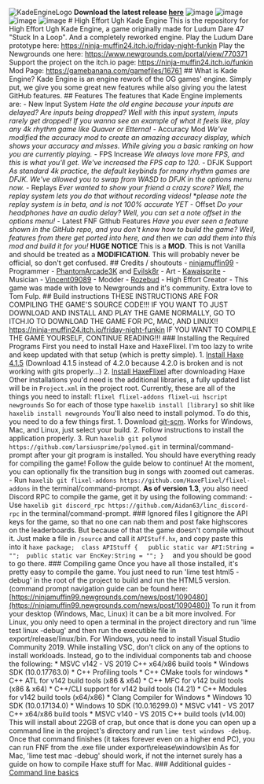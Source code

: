 ![KadeEngineLogo](https://user-images.githubusercontent.com/26305836/110529589-4b4eb600-80ce-11eb-9c44-e899118b0bf0.png)  **Download the latest release [here](https://github.com/KadeDev/Kade-Engine/releases/latest)**  ![image](https://user-images.githubusercontent.com/26305836/110532077-3c1d3780-80d1-11eb-8348-0e63d5c0f4f1.png)  ![image](https://user-images.githubusercontent.com/26305836/110532103-450e0900-80d1-11eb-857e-d8ea1a1b8d7e.png)  ![image](https://user-images.githubusercontent.com/26305836/110532136-51926180-80d1-11eb-838f-1b4a1e49e1bd.png)  ![image](https://user-images.githubusercontent.com/26305836/110532204-63740480-80d1-11eb-9641-bf5a641e6d77.png)   # High Effort Ugh Kade Engine  This is the repository for High Effort Ugh Kade Engine, a game originally made for Ludum Dare 47 "Stuck In a Loop". And a completely reworked engine.  Play the Ludum Dare prototype here: https://ninja-muffin24.itch.io/friday-night-funkin Play the Newgrounds one here: https://www.newgrounds.com/portal/view/770371 Support the project on the itch.io page: https://ninja-muffin24.itch.io/funkin  Mod Page: https://gamebanana.com/gamefiles/16761 	 ## What is Kade Engine?  Kade Engine is an engine rework of the OG games' engine. Simply put, we give you some great new features while also giving you the latest GitHub features.  ## Features  The features that Kade Engine implements are: - New Input System  *Hate the old engine because your inputs are delayed? Are inputs being dropped? Well with this input system, inputs rarely get dropped! If you wanna see an example of what it feels like, play any 4k rhythm game like Quaver or Etterna!*  - Accuracy Mod  *We've modified the accuracy mod to create an amazing accuracy display, which shows your accuracy and misses. While giving you a basic ranking on how you are currently playing.*  - FPS Increase  *We always love more FPS, and this is what you'll get. We've increased the FPS cap to 120.*  - DFJK Support  *As standard 4k practice, the default keybinds for many rhythm games are DFJK. We've allowed you to swap from WASD to DFJK in the options menu now.*  - Replays  *Ever wanted to show your friend a crazy score? Well, the replay system lets you do that without recording videos!*  **please note the replay system is in beta, and is not 100% accurate YET*  - Offset  *Do your headphones have an audio delay? Well, you can set a note offset in the options menu!*  - Latest FNF Github Features  *Have you ever seen a feature shown in the GitHub repo, and you don't know how to build the game? Well, features from there get ported into here, and then we can add them into this mod and build it for you!*  **HUGE NOTICE**  This is a **MOD**. This is not Vanilla and should be treated as a **MODIFICATION**. This will probably never be official, so don't get confused.  ## Credits / shoutouts  - [ninjamuffin99](https://twitter.com/ninja_muffin99) - Programmer - [PhantomArcade3K](https://twitter.com/phantomarcade3k) and [Evilsk8r](https://twitter.com/evilsk8r) - Art - [Kawaisprite](https://twitter.com/kawaisprite) - Musician - [Vincent09089](https://twitter.com/vincent09086) - Modder - [Rozebud](https://twitter.com/helpme_thebigt) - High Effort Creator - This game was made with love to Newgrounds and it's community. Extra love to Tom Fulp.  ## Build instructions  THESE INSTRUCTIONS ARE FOR COMPILING THE GAME'S SOURCE CODE!!!  IF YOU WANT TO JUST DOWNLOAD AND INSTALL AND PLAY THE GAME NORMALLY, GO TO ITCH.IO TO DOWNLOAD THE GAME FOR PC, MAC, AND LINUX!!  https://ninja-muffin24.itch.io/friday-night-funkin  IF YOU WANT TO COMPILE THE GAME YOURSELF, CONTINUE READING!!!  ### Installing the Required Programs  First you need to install Haxe and HaxeFlixel. I'm too lazy to write and keep updated with that setup (which is pretty simple).  1. [Install Haxe 4.1.5](https://haxe.org/download/version/4.1.5/) (Download 4.1.5 instead of 4.2.0 because 4.2.0 is broken and is not working with gits properly...) 2. [Install HaxeFlixel](https://haxeflixel.com/documentation/install-haxeflixel/) after downloading Haxe  Other installations you'd need is the additional libraries, a fully updated list will be in `Project.xml` in the project root. Currently, these are all of the things you need to install: ``` flixel flixel-addons flixel-ui hscript newgrounds ``` So for each of those type `haxelib install [library]` so shit like `haxelib install newgrounds`  You'll also need to install polymod. To do this, you need to do a few things first. 1. Download [git-scm](https://git-scm.com/downloads). Works for Windows, Mac, and Linux, just select your build. 2. Follow instructions to install the application properly. 3. Run `haxelib git polymod https://github.com/larsiusprime/polymod.git` in terminal/command-prompt after your git program is installed.  You should have everything ready for compiling the game! Follow the guide below to continue!  At the moment, you can optionally fix the transition bug in songs with zoomed out cameras. - Run `haxelib git flixel-addons https://github.com/HaxeFlixel/flixel-addons` in the terminal/command-prompt.  **As of version 1.3**, you also need Discord RPC to compile the game, get it by using the following command: - Use `haxelib git discord_rpc https://github.com/Aidan63/linc_discord-rpc` in the terminal/command-prompt.  ### Ignored files  I gitignore the API keys for the game, so that no one can nab them and post fake highscores on the leaderboards. But because of that the game doesn't compile without it.  Just make a file in `/source` and call it `APIStuff.hx`, and copy paste this into it  ```haxe package;  class APIStuff { 	public static var API:String = ""; 	public static var EncKey:String = ""; }  ```  and you should be good to go there.  ### Compiling game  Once you have all those installed, it's pretty easy to compile the game. You just need to run 'lime test html5 -debug' in the root of the project to build and run the HTML5 version. (command prompt navigation guide can be found here: [https://ninjamuffin99.newgrounds.com/news/post/1090480](https://ninjamuffin99.newgrounds.com/news/post/1090480))  To run it from your desktop (Windows, Mac, Linux) it can be a bit more involved. For Linux, you only need to open a terminal in the project directory and run 'lime test linux -debug' and then run the executible file in export/release/linux/bin. For Windows, you need to install Visual Studio Community 2019. While installing VSC, don't click on any of the options to install workloads. Instead, go to the individual components tab and choose the following: * MSVC v142 - VS 2019 C++ x64/x86 build tools * Windows SDK (10.0.17763.0) * C++ Profiling tools * C++ CMake tools for windows * C++ ATL for v142 build tools (x86 & x64) * C++ MFC for v142 build tools (x86 & x64) * C++/CLI support for v142 build tools (14.21) * C++ Modules for v142 build tools (x64/x86) * Clang Compiler for Windows * Windows 10 SDK (10.0.17134.0) * Windows 10 SDK (10.0.16299.0) * MSVC v141 - VS 2017 C++ x64/x86 build tools * MSVC v140 - VS 2015 C++ build tools (v14.00)  This will install about 22GB of crap, but once that is done you can open up a command line in the project's directory and run `lime test windows -debug`. Once that command finishes (it takes forever even on a higher end PC), you can run FNF from the .exe file under export\release\windows\bin As for Mac, 'lime test mac -debug' should work, if not the internet surely has a guide on how to compile Haxe stuff for Mac.  ### Additional guides  - [Command line basics](https://ninjamuffin99.newgrounds.com/news/post/1090480)
